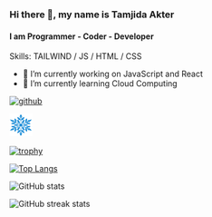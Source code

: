 ### Hi there 👋, my name is Tamjida Akter
#### I am Programmer - Coder - Developer

Skills: TAILWIND / JS / HTML / CSS

- 🔭 I’m currently working on JavaScript and React 
- 🌱 I’m currently learning Cloud Computing 


[<img src='https://cdn.jsdelivr.net/npm/simple-icons@3.0.1/icons/github.svg' alt='github' height='40'>](https://github.com/tamjidaweb)  

<a href='https://archiveprogram.github.com/'><img src='https://raw.githubusercontent.com/acervenky/animated-github-badges/master/assets/acbadge.gif' width='40' height='40'></a> 

[![trophy](https://github-profile-trophy.vercel.app/?username=tamjidaweb)](https://github.com/ryo-ma/github-profile-trophy)

[![Top Langs](https://github-readme-stats.vercel.app/api/top-langs/?username=tamjidaweb)](https://github.com/anuraghazra/github-readme-stats)

![GitHub stats](https://github-readme-stats.vercel.app/api?username=tamjidaweb&show_icons=true)  

 

![GitHub streak stats](https://streak-stats.demolab.com/?user=tamjidaweb)  

